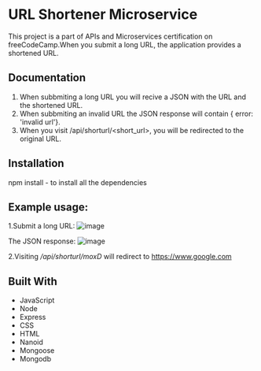 # URL Shortener Microservice

This project is a part of APIs and Microservices certification on freeCodeCamp.When you submit a long URL, the application provides a shortened URL.

## Documentation

1. When subbmiting a long URL you will recive a JSON with the URL and the shortened URL. 
2. When subbmiting an invalid URL the JSON response will contain { error: 'invalid url'}. 
3. When you visit /api/shorturl/<short_url>, you will be redirected to the original URL.

## Installation

npm install - to install all the dependencies

## Example usage:

1.Submit a long URL:
![image](https://user-images.githubusercontent.com/116081834/208247992-27415ced-d0f9-4d9f-bc42-740db3a6e66a.png)

The JSON response:
![image](https://user-images.githubusercontent.com/116081834/208248049-27e3276b-c7ea-4f3d-ac4a-512b56ce9fde.png)

2.Visiting <i>/api/shorturl/moxD</i> will redirect to https://www.google.com

## Built With

- JavaScript
- Node
- Express
- CSS
- HTML
- Nanoid
- Mongoose
- Mongodb
